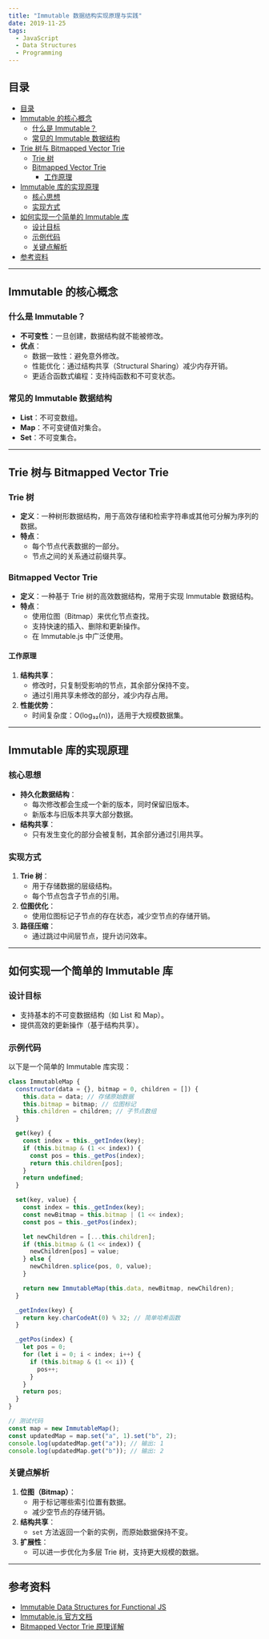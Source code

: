 ```yaml
---
title: "Immutable 数据结构实现原理与实践"
date: 2019-11-25
tags:
  - JavaScript
  - Data Structures
  - Programming
---
```


## 目录

- [目录](#目录)
- [Immutable 的核心概念](#immutable-的核心概念)
  - [什么是 Immutable？](#什么是-immutable)
  - [常见的 Immutable 数据结构](#常见的-immutable-数据结构)
- [Trie 树与 Bitmapped Vector Trie](#trie-树与-bitmapped-vector-trie)
  - [Trie 树](#trie-树)
  - [Bitmapped Vector Trie](#bitmapped-vector-trie)
    - [工作原理](#工作原理)
- [Immutable 库的实现原理](#immutable-库的实现原理)
  - [核心思想](#核心思想)
  - [实现方式](#实现方式)
- [如何实现一个简单的 Immutable 库](#如何实现一个简单的-immutable-库)
  - [设计目标](#设计目标)
  - [示例代码](#示例代码)
  - [关键点解析](#关键点解析)
- [参考资料](#参考资料)

---

## Immutable 的核心概念

### 什么是 Immutable？

- **不可变性**：一旦创建，数据结构就不能被修改。
- **优点**：
  - 数据一致性：避免意外修改。
  - 性能优化：通过结构共享（Structural Sharing）减少内存开销。
  - 更适合函数式编程：支持纯函数和不可变状态。

### 常见的 Immutable 数据结构

- **List**：不可变数组。
- **Map**：不可变键值对集合。
- **Set**：不可变集合。

---

## Trie 树与 Bitmapped Vector Trie

### Trie 树

- **定义**：一种树形数据结构，用于高效存储和检索字符串或其他可分解为序列的数据。
- **特点**：
  - 每个节点代表数据的一部分。
  - 节点之间的关系通过前缀共享。

### Bitmapped Vector Trie

- **定义**：一种基于 Trie 树的高效数据结构，常用于实现 Immutable 数据结构。
- **特点**：
  - 使用位图（Bitmap）来优化节点查找。
  - 支持快速的插入、删除和更新操作。
  - 在 Immutable.js 中广泛使用。

#### 工作原理

1. **结构共享**：
   - 修改时，只复制受影响的节点，其余部分保持不变。
   - 通过引用共享未修改的部分，减少内存占用。
2. **性能优势**：
   - 时间复杂度：O(log₃₂(n))，适用于大规模数据集。

---

## Immutable 库的实现原理

### 核心思想

- **持久化数据结构**：
  - 每次修改都会生成一个新的版本，同时保留旧版本。
  - 新版本与旧版本共享大部分数据。
- **结构共享**：
  - 只有发生变化的部分会被复制，其余部分通过引用共享。

### 实现方式

1. **Trie 树**：
   - 用于存储数据的层级结构。
   - 每个节点包含子节点的引用。
2. **位图优化**：
   - 使用位图标记子节点的存在状态，减少空节点的存储开销。
3. **路径压缩**：
   - 通过跳过中间层节点，提升访问效率。

---

## 如何实现一个简单的 Immutable 库

### 设计目标

- 支持基本的不可变数据结构（如 List 和 Map）。
- 提供高效的更新操作（基于结构共享）。

### 示例代码

以下是一个简单的 Immutable 库实现：

```javascript
class ImmutableMap {
  constructor(data = {}, bitmap = 0, children = []) {
    this.data = data; // 存储原始数据
    this.bitmap = bitmap; // 位图标记
    this.children = children; // 子节点数组
  }

  get(key) {
    const index = this._getIndex(key);
    if (this.bitmap & (1 << index)) {
      const pos = this._getPos(index);
      return this.children[pos];
    }
    return undefined;
  }

  set(key, value) {
    const index = this._getIndex(key);
    const newBitmap = this.bitmap | (1 << index);
    const pos = this._getPos(index);

    let newChildren = [...this.children];
    if (this.bitmap & (1 << index)) {
      newChildren[pos] = value;
    } else {
      newChildren.splice(pos, 0, value);
    }

    return new ImmutableMap(this.data, newBitmap, newChildren);
  }

  _getIndex(key) {
    return key.charCodeAt(0) % 32; // 简单哈希函数
  }

  _getPos(index) {
    let pos = 0;
    for (let i = 0; i < index; i++) {
      if (this.bitmap & (1 << i)) {
        pos++;
      }
    }
    return pos;
  }
}

// 测试代码
const map = new ImmutableMap();
const updatedMap = map.set("a", 1).set("b", 2);
console.log(updatedMap.get("a")); // 输出: 1
console.log(updatedMap.get("b")); // 输出: 2
```

### 关键点解析

1. **位图（Bitmap）**：
   - 用于标记哪些索引位置有数据。
   - 减少空节点的存储开销。
2. **结构共享**：
   - `set` 方法返回一个新的实例，而原始数据保持不变。
3. **扩展性**：
   - 可以进一步优化为多层 Trie 树，支持更大规模的数据。

---

## 参考资料

- [Immutable Data Structures for Functional JS](http://www.liuyiqi.cn/2017/10/22/immutable-data-structures-for-functional-js/)
- [Immutable.js 官方文档](https://immutable-js.com/)
- [Bitmapped Vector Trie 原理详解](https://en.wikipedia.org/wiki/Trie)
